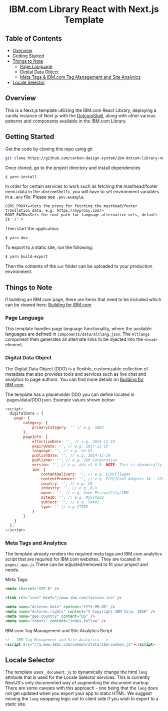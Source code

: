 <h1 align="center"> IBM.com Library React with Next.js Template</h1>

## Table of Contents

- [Overview](#overview)
- [Getting Started](#getting-started)
- [Things to Note](#things-to-note)
  - [Page Language](#page-language)
  - [Digital Data Object](#digital-data-object)
  - [Meta Tags & IBM.com Tag Management and Site Analytics](#meta-tags-and-analytics)
- [Locale Selector](#locale-selector)

## Overview

This is a Next.js template utilizing the IBM.com React Library, deploying a vanilla instance of Next.js with the [DotcomShell](https://github.com/carbon-design-system/ibm-dotcom-library/blob/master/packages/react/src/components/DotcomShell/README.md),
along with other various patterns and components available in the IBM.com Library.

## Getting Started

Get the code by cloning this repo using git

```bash
git clone https://github.com/carbon-design-system/ibm-dotcom-library-nextjs-template.git
```

Once cloned, go to the project directory and install dependencies

```bash
$ yarn install
```

In order for certain services to work such as fetching the masthead/footer menu data in the `<DotcomShell>`, you will have to set environment variables in a `.env` file. Please see `.env.example`.

```
CORS_PROXY=<Sets the proxy for fetching the masthead/footer translation data, e.g. https://myproxy.com/>
ROOT_PATH=<Sets the root path for language alternative urls, default is '/' >
```

Then start the application:

```bash
$ yarn dev
```

To export to a static site, run the following:

```bash
$ yarn build-export
```

Then the contents of the `out` folder can be uploaded to your production environment.

## Things to Note

If building an IBM.com page, there are items that need to be included which can be viewed here: [Building for IBM.com](https://github.com/carbon-design-system/ibm-dotcom-library/blob/master/docs/building-for-ibm-dotcom.md)

### Page Language

This template handles page language functionality, where the available languages are defined in `components/data/altlang.json`. The `Altlangs` component then generates all alternate links to be injected into the `<head>` element.

### Digital Data Object

The Digital Data Object (DDO) is a flexible, customizable collection of metadata that also provides tools and services such as live chat and analytics to page authors. You can find more details on [Building for IBM.com](https://github.com/carbon-design-system/ibm-dotcom-library/blob/master/docs/building-for-ibm-dotcom.md).

The template has a placeholder DDO you can define located in `pages/data/DDO.json. Example values shown below:

```javascript
<script>
  digitalData = {
    page: {
        category: {
            primaryCategory: '' // e.g. SB03
        },
        pageInfo: {
            effectiveDate: '', // e.g. 2014-11-19
            expiryDate: '', // e.g. 2017-11-19
            language: '', // e.g. en-US
            publishDate: '', // e.g. 2014-11-19
            publisher: '', // e.g. IBM Corporation
            version: '', // e.g. dds.v1.0.0. NOTE: This is dynamically set by the IBM.com Library
            ibm: {
                contentDelivery: '', // e.g. ECM/Filegen
                contentProducer: '', // e.g. ECM/IConS Adopter 34 - GS83J2343G3H3ERG - 11/19/2014 05:14:02 PM
                country: '', // e.g. US
                industry: '', // e.g. B,U
                owner: '', // e.g. Some Person/City/IBM
                siteID: '', // e.g. MySiteID
                subject: '', // e.g. SW492
                type: '' // e.g CT305
            }
        }
    }
  };
</script>
```

### Meta Tags and Analytics

The template already renders the required meta tags and IBM.com analytics script that are required for IBM.com websites. They are located in `pages/_app.js`.These can be adjusted/removed to fit your project and needs.

Meta Tags:

```html
<meta charset="UTF-8" />

<link rel="icon" href="//www.ibm.com/favicon.ico" />

<meta name="dcterms.date" content="YYYY-MM-DD" />
<meta name="dcterms.rights" content="© Copyright IBM Corp. 2016" />
<meta name="geo.country" content="US" />
<meta name="robots" content="index,follow" />
```

IBM.com Tag Management and Site Analytics Script

```html
<!-- IBM Tag Management and Site Analytics -->
<script src="//1.www.s81c.com/common/stats/ibm-common.js"></script>
```

## Locale Selector

The template uses `_document.js` to dynamically change the html `lang` attribute that is used for the Locale Selector services. This is currently NextJS's only documented way of augmenting the document markup. There are some caveats with this approach - one being that the `lang` does not get updated when you export your app to static HTML. We suggest moving the `lang` swapping logic out to client side if you wish to export to a static site.
